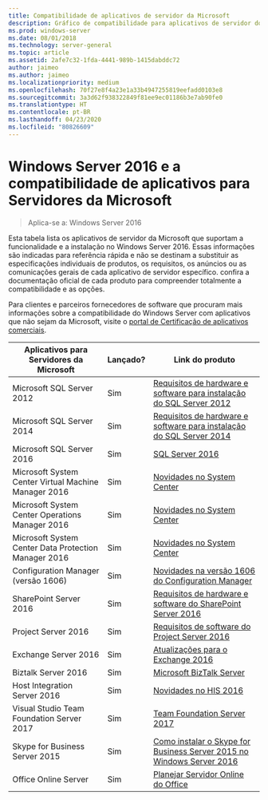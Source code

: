 ```yaml
---
title: Compatibilidade de aplicativos de servidor da Microsoft
description: Gráfico de compatibilidade para aplicativos de servidor do Server 2016 e da Microsoft.
ms.prod: windows-server
ms.date: 08/01/2018
ms.technology: server-general
ms.topic: article
ms.assetid: 2afe7c32-1fda-4441-989b-1415dabddc72
author: jaimeo
ms.author: jaimeo
ms.localizationpriority: medium
ms.openlocfilehash: 70f27e8f4a23e1a33b4947255819eefadd0103e8
ms.sourcegitcommit: 3a3d62f938322849f81ee9ec01186b3e7ab90fe0
ms.translationtype: HT
ms.contentlocale: pt-BR
ms.lasthandoff: 04/23/2020
ms.locfileid: "80826609"
---
```

# <a name="windows-server-2016-and-microsoft-server-application-compatibility"></a>Windows Server 2016 e a compatibilidade de aplicativos para Servidores da Microsoft

>Aplica-se a: Windows Server 2016

Esta tabela lista os aplicativos de servidor da Microsoft que suportam a funcionalidade e a instalação no Windows Server 2016. Essas informações são indicadas para referência rápida e não se destinam a substituir as especificações individuais de produtos, os requisitos, os anúncios ou as comunicações gerais de cada aplicativo de servidor específico. confira a documentação oficial de cada produto para compreender totalmente a compatibilidade e as opções.

Para clientes e parceiros fornecedores de software que procuram mais informações sobre a compatibilidade do Windows Server com aplicativos que não sejam da Microsoft, visite o [portal de Certificação de aplicativos comerciais](https://commercialappcertification.microsoft.com/).

|Aplicativos para Servidores da Microsoft|    Lançado?|    Link do produto|
|-------------------------------------|--------------------------------------------|-------------------|
|Microsoft SQL Server 2012|Sim| [Requisitos de hardware e software para instalação do SQL Server 2012](https://msdn.microsoft.com/library/ms143506(v=sql.110).aspx)|
|Microsoft SQL Server 2014|Sim|[Requisitos de hardware e software para instalação do SQL Server 2014](https://msdn.microsoft.com/library/ms143506(SQL.120).aspx)|
|Microsoft SQL Server 2016|    Sim|    [SQL Server 2016](https://www.microsoft.com/cloud-platform/sql-server)| 
|Microsoft System Center Virtual Machine Manager 2016|    Sim|    [Novidades no System Center](https://technet.microsoft.com/system-center-docs/get-started/what-s-new-in-system-center)|
|Microsoft System Center Operations Manager 2016|    Sim|    [Novidades no System Center](https://technet.microsoft.com/system-center-docs/get-started/what-s-new-in-system-center)|
|Microsoft System Center Data Protection Manager 2016|    Sim|    [Novidades no System Center](https://technet.microsoft.com/system-center-docs/get-started/what-s-new-in-system-center)|
|Configuration Manager (versão 1606)|    Sim|    [Novidades na versão 1606 do Configuration Manager](https://technet.microsoft.com/library/mt752488.aspx)|  
|SharePoint Server 2016|    Sim|    [Requisitos de hardware e software do SharePoint Server 2016](https://technet.microsoft.com/library/cc262485(v=office.16).aspx)|
|Project Server 2016|    Sim|    [Requisitos de software do Project Server 2016](https://technet.microsoft.com/library/ee683978(v=office.16).aspx)|
|Exchange Server 2016|    Sim|    [Atualizações para o Exchange 2016](https://technet.microsoft.com/library/jj907309(v=exchg.160).aspx)| 
|Biztalk Server 2016|    Sim|    [Microsoft BizTalk Server](https://www.microsoft.com/cloud-platform/biztalk)|
|Host Integration Server 2016|    Sim|    [Novidades no HIS 2016](https://msdn.microsoft.com/library/mt670807.aspx)|
|Visual Studio Team Foundation Server 2017|    Sim|    [Team Foundation Server 2017](https://www.visualstudio.com/news/releasenotes/tfs2017-relnotes)| 
|Skype for Business Server 2015|    Sim|    [Como instalar o Skype for Business Server 2015 no Windows Server 2016](https://support.microsoft.com/en-gb/help/4015888/how-to-install-skype-for-business-server-2015-on-windows-server-2016)|
|Office Online Server|   Sim|  [Planejar Servidor Online do Office](https://technet.microsoft.com/library/jj219435(v=office.16).aspx)|


